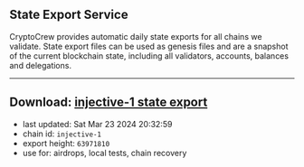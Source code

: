 ## State Export Service
CryptoCrew provides automatic daily state exports for all chains we validate. State export files can be used as genesis files and are a snapshot of the current blockchain state, including all validators, accounts, balances and delegations.

---
**Download: [injective-1 state export](https://dl-eu2.ccvalidators.com/SERVICE/injective/injective-1_export_63971810.json)**
---

- last updated: Sat Mar 23 2024 20:32:59
- chain id: `injective-1`
- export height: `63971810`
- use for: airdrops, local tests, chain recovery
